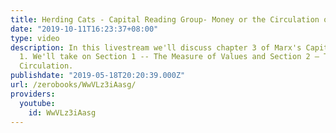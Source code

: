 ```yaml
---
title: Herding Cats - Capital Reading Group- Money or the Circulation of Commodities
date: "2019-10-11T16:23:37+08:00"
type: video
description: In this livestream we'll discuss chapter 3 of Marx's Capital, Volume
  1. We'll take on Section 1 -- The Measure of Values and Section 2 — The Medium of
  Circulation.
publishdate: "2019-05-18T20:20:39.000Z"
url: /zerobooks/WwVLz3iAasg/
providers:
  youtube:
    id: WwVLz3iAasg
---
```

